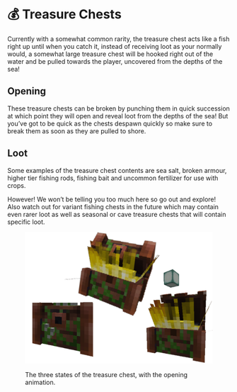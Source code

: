 # 💰 Treasure Chests

Currently with a somewhat common rarity, the treasure chest acts like a fish right up until when you catch it, instead of receiving loot as your normally would, a somewhat large treasure chest will be hooked right out of the water and be pulled towards the player, uncovered from the depths of the sea!

## Opening

These treasure chests can be broken by punching them in quick succession at which point they will open and reveal loot from the depths of the sea! But you’ve got to be quick as the chests despawn quickly so make sure to break them as soon as they are pulled to shore.

## Loot

Some examples of the treasure chest contents are sea salt, broken armour, higher tier fishing rods, fishing bait and uncommon fertilizer for use with crops.

However! We won’t be telling you too much here so go out and explore! Also watch out for variant fishing chests in the future which may contain even rarer loot as well as seasonal or cave treasure chests that will contain specific loot.

<figure><img src="../.gitbook/assets/image (9).png" alt=""><figcaption><p>The three states of the treasure chest, with the opening animation.</p></figcaption></figure>
